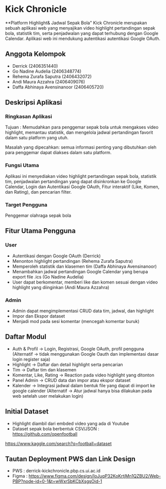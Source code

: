 # Kick Chronicle 
**Platform Highlight& Jadwal Sepak Bola"
Kick Chronicle merupakan sebuah aplikasi web yang menyajikan video highlight pertandingan sepak bola, statistik tim, serta penjadwalan yang dapat terhubung dengan Google Calendar. Aplikasi web ini mendukung autentikasi autentikasi Google OAuth.

## Anggota Kelompok
- Derrick (2406351440)
- Go Nadine Audelia (2406348774)
- Rehema Zurafa Saputra (2406432072)
- Andi Maura Azzahra (2406409076)
- Daffa Abhinaya Avensinanoor (2406405720)

## Deskripsi Aplikasi
### Ringkasan Aplikasi
Tujuan : Memudahkan para penggemar sepak bola untuk mengakses video highlight, memantau statistik, dan mengelola jadwal pertandingan favorit dalam satu platform yang utuh.

Masalah yang dipecahkan: semua informasi penting yang dibutuhkan oleh para penggemar dapat diakses dalam satu platform.

### Fungsi Utama
Aplikasi ini menyediakan video highlight pertandingan sepak bola, statistik tim, penjadwalan pertandingan yang dapat disinkronkan ke Google Calendar, Login dan Autentikasi Google OAuth, Fitur interaktif (Like, Komen, dan Rating), dan pencarian filter.

### Target Pengguna
Penggemar olahraga sepak bola

## Fitur Utama Pengguna
### User
- Autentikasi dengan Google OAuth (Derrick)
- Menonton highlight pertandingan (Rehema Zurafa Saputra)
- Memperoleh statistik dan klasemen tim (Daffa Abhinaya Avensinanoor)
- Menambahkan jadwal pertandingan Google Calendar yang berupa export file .ics (Go Nadine Audelia)
- User dapat berkomentar, memberi like dan komen sesuai dengan video highlight yang diinginkan (Andi Maura Azzahra)

### Admin
- Admin dapat mengimplementasi CRUD data tim, jadwal, dan highlight
- Impor dan Ekspor dataset 
- Menjadi mod pada sesi komentar (mencegah komentar buruk)

## Daftar Modul 
- Auth & Profil -> Login, Registrasi, Google OAuth, profil pengguna (Alternatif -> tidak menggunakan Google Oauth dan implementasi dasar login register saja)
- Highlight -> Daftar dan detail highlight serta pencarian
- Tim -> Daftar tim dan klasemen
- Komentar, Like, Rating -> Reaction pada video highlight yang ditonton
- Panel Admin -> CRUD data dan impor atau ekspor dataset
- Kalender -> Integrasi jadwal dalam bentuk file yang dapat di import ke google calender (Alternatif -> Atur jadwal hanya bisa dilakukan pada web setelah user melakukan login)

## Initial Dataset
- Highlight diambil dari embded video yang ada di Youtube
-  Dataset sepak bola berbentuk CSV/JSON :
https://github.com/openfootball

https://www.kaggle.com/search?q=football+dataset

## Tautan Deployment PWS dan Link Design
- PWS : derrick-kickchronicle.pbp.cs.ui.ac.id
- Figma : https://www.figma.com/design/IoJuqP32KoKrtjMn1QZBU2/Web-PBP?node-id=0-1&t=wWxrSbKCbXsgsOid-1
